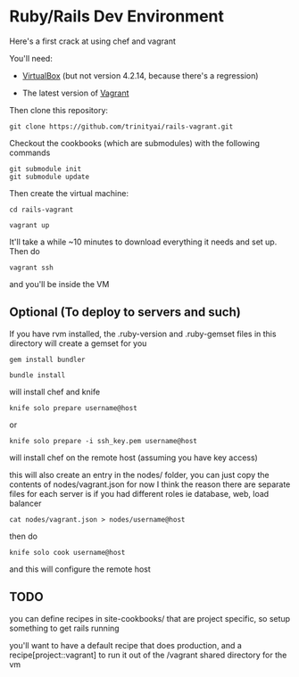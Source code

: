 # Ruby/Rails Dev Environment

Here's a first crack at using chef and vagrant

You'll need:

 - [VirtualBox](https://www.virtualbox.org/wiki/Downloads) (but not version 4.2.14, because there's a regression)

 - The latest version of [Vagrant](http://downloads.vagrantup.com/)

Then clone this repository:

    git clone https://github.com/trinityai/rails-vagrant.git

Checkout the cookbooks (which are submodules) with the following commands

    git submodule init
    git submodule update

Then create the virtual machine:

    cd rails-vagrant

    vagrant up

It'll take a while ~10 minutes to download everything it needs and set up.
Then do

    vagrant ssh

and you'll be inside the VM

## Optional (To deploy to servers and such) ##

If you have rvm installed, the .ruby-version and .ruby-gemset files in this directory will create a gemset for you

    gem install bundler

    bundle install

will install chef and knife

    knife solo prepare username@host

or

    knife solo prepare -i ssh_key.pem username@host

will install chef on the remote host (assuming you have key access)

this will also create an entry in the nodes/ folder, you can just copy the contents of nodes/vagrant.json for now
I think the reason there are separate files for each server is if you had different roles ie database, web, load balancer

    cat nodes/vagrant.json > nodes/username@host

then do

    knife solo cook username@host

and this will configure the remote host

## TODO ##

you can define recipes in site-cookbooks/ that are project specific, so setup something to get rails running

you'll want to have a default recipe that does production, and a recipe[project::vagrant] to run it out of the /vagrant shared directory for the vm

